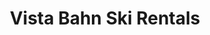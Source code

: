 ---
title: "Vista Bahn Ski Rentals"
url: /vail/vista-bahn-ski-rentals-hanson-ranch-road/
shop: Allgemein
---